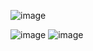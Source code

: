 ![image](https://github.com/user-attachments/assets/9256438c-a702-49d7-9227-3e4fcc9f0af4)

![image](https://github.com/user-attachments/assets/cdaaf6f5-3bbb-4002-b0e7-5bfae4fe51a2)
![image](https://github.com/user-attachments/assets/2940f49c-865d-46b7-803d-9395384f3afc)

